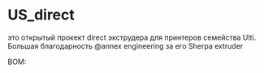 # US_direct
это открытый прокект direct экструдера для принтеров семейства Ulti. Большая благодарность @annex engineering за его Sherpa extruder

BOM:

